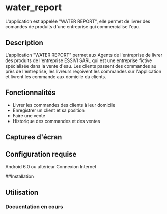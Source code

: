 
# water_report
L'application est appelée "WATER REPORT", elle permet de livrer des comandes de produits d'une entreprise qui commercialise l'eau.

## Description
L'application "WATER REPORT" permet aux Agents de l'entreprise de  livrer des produits de l'entreprise ESSIVI SARL qui est une entreprise fictive spécialisée dans la vente d'eau. Les clients passent des commandes au près de l'entreprise, les livreurs reçoivent les commandes sur l'application et livrent les commande aux domicile du clients.


## Fonctionnalités
- Livrer les commandes des clients à leur domicile
- Enregistrer un client et sa position
- Faire une vente
- Historique des commandes et des ventes

## Captures d'écran


## Configuration requise
Android 6.0 ou ultérieur
Connexion Internet

##Installation


## Utilisation

### Docuentation en cours
